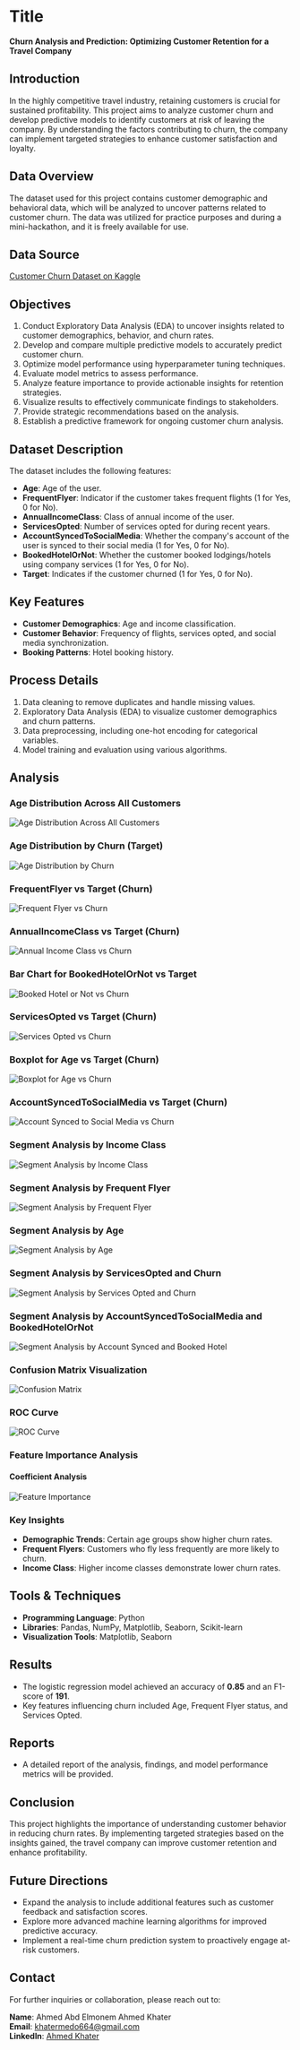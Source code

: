 # Title
**Churn Analysis and Prediction: Optimizing Customer Retention for a Travel Company**

## Introduction
In the highly competitive travel industry, retaining customers is crucial for sustained profitability. This project aims to analyze customer churn and develop predictive models to identify customers at risk of leaving the company. By understanding the factors contributing to churn, the company can implement targeted strategies to enhance customer satisfaction and loyalty.

## Data Overview
The dataset used for this project contains customer demographic and behavioral data, which will be analyzed to uncover patterns related to customer churn. The data was utilized for practice purposes and during a mini-hackathon, and it is freely available for use.

## Data Source
[Customer Churn Dataset on Kaggle](https://www.kaggle.com/datasets/tejashvi14/tour-travels-customer-churn-prediction)

## Objectives
1. Conduct Exploratory Data Analysis (EDA) to uncover insights related to customer demographics, behavior, and churn rates.
2. Develop and compare multiple predictive models to accurately predict customer churn.
3. Optimize model performance using hyperparameter tuning techniques.
4. Evaluate model metrics to assess performance.
5. Analyze feature importance to provide actionable insights for retention strategies.
6. Visualize results to effectively communicate findings to stakeholders.
7. Provide strategic recommendations based on the analysis.
8. Establish a predictive framework for ongoing customer churn analysis.

## Dataset Description
The dataset includes the following features:
- **Age**: Age of the user.
- **FrequentFlyer**: Indicator if the customer takes frequent flights (1 for Yes, 0 for No).
- **AnnualIncomeClass**: Class of annual income of the user.
- **ServicesOpted**: Number of services opted for during recent years.
- **AccountSyncedToSocialMedia**: Whether the company's account of the user is synced to their social media (1 for Yes, 0 for No).
- **BookedHotelOrNot**: Whether the customer booked lodgings/hotels using company services (1 for Yes, 0 for No).
- **Target**: Indicates if the customer churned (1 for Yes, 0 for No).

## Key Features
- **Customer Demographics**: Age and income classification.
- **Customer Behavior**: Frequency of flights, services opted, and social media synchronization.
- **Booking Patterns**: Hotel booking history.

## Process Details
1. Data cleaning to remove duplicates and handle missing values.
2. Exploratory Data Analysis (EDA) to visualize customer demographics and churn patterns.
3. Data preprocessing, including one-hot encoding for categorical variables.
4. Model training and evaluation using various algorithms.

## Analysis
### Age Distribution Across All Customers
![Age Distribution Across All Customers](https://github.com/AhmedKhater00/CognoRise-Infotech-Data-Analytics-Intership-Tour-Travels-Customer-Churn-Prediction/blob/main/Age%20Distribution%20Across%20All%20Customers.png)

### Age Distribution by Churn (Target)
![Age Distribution by Churn](https://github.com/AhmedKhater00/CognoRise-Infotech-Data-Analytics-Intership-Tour-Travels-Customer-Churn-Prediction/blob/main/Age%20Distribution%20by%20Churn.png)

### FrequentFlyer vs Target (Churn)
![Frequent Flyer vs Churn](https://github.com/AhmedKhater00/CognoRise-Infotech-Data-Analytics-Intership-Tour-Travels-Customer-Churn-Prediction/blob/main/Frequent%20Flyer%20vs%20Churn.png)

### AnnualIncomeClass vs Target (Churn)
![Annual Income Class vs Churn](https://github.com/AhmedKhater00/CognoRise-Infotech-Data-Analytics-Intership-Tour-Travels-Customer-Churn-Prediction/blob/main/Annual%20Income%20Class%20vs%20Churn.png)

### Bar Chart for BookedHotelOrNot vs Target
![Booked Hotel or Not vs Churn](https://github.com/AhmedKhater00/CognoRise-Infotech-Data-Analytics-Intership-Tour-Travels-Customer-Churn-Prediction/blob/main/Booked%20Hotel%20or%20Not%20vs%20Churn.png)

### ServicesOpted vs Target (Churn)
![Services Opted vs Churn](https://github.com/AhmedKhater00/CognoRise-Infotech-Data-Analytics-Intership-Tour-Travels-Customer-Churn-Prediction/blob/main/Services%20Opted%20vs%20Churn.png)

### Boxplot for Age vs Target (Churn)
![Boxplot for Age vs Churn](https://github.com/AhmedKhater00/CognoRise-Infotech-Data-Analytics-Intership-Tour-Travels-Customer-Churn-Prediction/blob/main/Boxplot%20for%20Age%20vs%20Churn.png)

### AccountSyncedToSocialMedia vs Target (Churn)
![Account Synced to Social Media vs Churn](https://github.com/AhmedKhater00/CognoRise-Infotech-Data-Analytics-Intership-Tour-Travels-Customer-Churn-Prediction/blob/main/Account%20Synced%20to%20Social%20Media%20vs%20Churn.png)

### Segment Analysis by Income Class
![Segment Analysis by Income Class](https://github.com/AhmedKhater00/CognoRise-Infotech-Data-Analytics-Intership-Tour-Travels-Customer-Churn-Prediction/blob/main/Segment%20Analysis%20by%20Income%20Class.png)

### Segment Analysis by Frequent Flyer
![Segment Analysis by Frequent Flyer](https://github.com/AhmedKhater00/CognoRise-Infotech-Data-Analytics-Intership-Tour-Travels-Customer-Churn-Prediction/blob/main/Segment%20Analysis%20by%20Frequent%20Flyer.png)

### Segment Analysis by Age
![Segment Analysis by Age](https://github.com/AhmedKhater00/CognoRise-Infotech-Data-Analytics-Intership-Tour-Travels-Customer-Churn-Prediction/blob/main/Segment%20Analysis%20by%20Age.png)

### Segment Analysis by ServicesOpted and Churn
![Segment Analysis by Services Opted and Churn](https://github.com/AhmedKhater00/CognoRise-Infotech-Data-Analytics-Intership-Tour-Travels-Customer-Churn-Prediction/blob/main/Segment%20Analysis%20by%20Services%20Opted%20and%20Churn.png)

### Segment Analysis by AccountSyncedToSocialMedia and BookedHotelOrNot
![Segment Analysis by Account Synced and Booked Hotel](https://github.com/AhmedKhater00/CognoRise-Infotech-Data-Analytics-Intership-Tour-Travels-Customer-Churn-Prediction/blob/main/Segment%20Analysis%20by%20Account%20Synced%20and%20Booked%20Hotel.png)

### Confusion Matrix Visualization
![Confusion Matrix](https://github.com/AhmedKhater00/CognoRise-Infotech-Data-Analytics-Intership-Tour-Travels-Customer-Churn-Prediction/blob/main/Confusion%20Matrix.png)

### ROC Curve
![ROC Curve](https://github.com/AhmedKhater00/CognoRise-Infotech-Data-Analytics-Intership-Tour-Travels-Customer-Churn-Prediction/blob/main/ROC%20Curve.png)

### Feature Importance Analysis
#### Coefficient Analysis
![Feature Importance](https://github.com/AhmedKhater00/CognoRise-Infotech-Data-Analytics-Intership-Tour-Travels-Customer-Churn-Prediction/blob/main/Feature%20Importance.png)

### Key Insights
- **Demographic Trends**: Certain age groups show higher churn rates.
- **Frequent Flyers**: Customers who fly less frequently are more likely to churn.
- **Income Class**: Higher income classes demonstrate lower churn rates.

## Tools & Techniques
- **Programming Language**: Python
- **Libraries**: Pandas, NumPy, Matplotlib, Seaborn, Scikit-learn
- **Visualization Tools**: Matplotlib, Seaborn

## Results
- The logistic regression model achieved an accuracy of **0.85** and an F1-score of **191**.
- Key features influencing churn included Age, Frequent Flyer status, and Services Opted.

## Reports
- A detailed report of the analysis, findings, and model performance metrics will be provided.

## Conclusion
This project highlights the importance of understanding customer behavior in reducing churn rates. By implementing targeted strategies based on the insights gained, the travel company can improve customer retention and enhance profitability.

## Future Directions
- Expand the analysis to include additional features such as customer feedback and satisfaction scores.
- Explore more advanced machine learning algorithms for improved predictive accuracy.
- Implement a real-time churn prediction system to proactively engage at-risk customers.

## Contact
For further inquiries or collaboration, please reach out to:

**Name**: Ahmed Abd Elmonem Ahmed Khater  
**Email**: khatermedo664@gmail.com  
**LinkedIn**: [Ahmed Khater](https://www.linkedin.com/in/ahmed-khater-1bb2a324a)  
